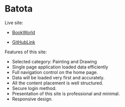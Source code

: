 # Batota

Live site:

- [BookWorld](https://fascinating-valkyrie-499f03.netlify.app/listedBook)

- [GitHubLink](https://github.com/programming-hero-web-course-4/B9A10-client-side-Ahosan-1995.git)


Features of this site:
- Selected category: Painting and Drawing
- Single page application loaded data efficiently
- Full navigation control on the home page.
- Data will be loaded very first and accurately.
- All the content placement is well structured.
- Secure login method.
- Presentation of this site is professional and minimal. 
- Responsive design.
